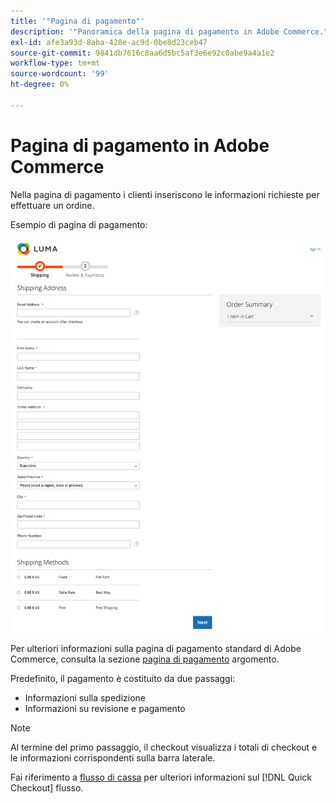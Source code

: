 ```yaml
---
title: '"Pagina di pagamento"'
description: '"Panoramica della pagina di pagamento in Adobe Commerce."'
exl-id: afe3a93d-8aba-428e-ac9d-0be8d23ceb47
source-git-commit: 9841db7616c8aa6d5bc5af3e6e92c0abe9a4a1e2
workflow-type: tm+mt
source-wordcount: '99'
ht-degree: 0%

---
```


# Pagina di pagamento in Adobe Commerce

Nella pagina di pagamento i clienti inseriscono le informazioni richieste per effettuare un ordine.

Esempio di pagina di pagamento:

![Pagina di pagamento](assets/checkout-page.png)

Per ulteriori informazioni sulla pagina di pagamento standard di Adobe Commerce, consulta la sezione [pagina di pagamento](https://docs.magento.com/user-guide/quick-tour/checkout-page.html) argomento.

Predefinito, il pagamento è costituito da due passaggi:

- Informazioni sulla spedizione
- Informazioni su revisione e pagamento

>[!NOTE]
>
> Al termine del primo passaggio, il checkout visualizza i totali di checkout e le informazioni corrispondenti sulla barra laterale.

Fai riferimento a [flusso di cassa](../quick-checkout/onboarding.md) per ulteriori informazioni sul [!DNL Quick Checkout] flusso.
